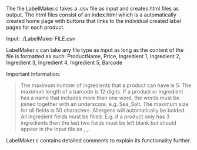 The file LabelMaker.c takes a .csv file as input and creates html files as output. The html files 
consist of an index.html which is a automatically created home page with buttons that links to the 
individual created label pages for each product.

Input:
./LabelMaker FILE.csv

LabelMaker.c can take any file type as input as long as the content of the file is formatted as such:
ProductName, Price, Ingredient 1, Ingredient 2, Ingredient 3, Ingredient 4, Ingredient 5, Barcode

Important Information:
> The maximum number of ingredients that a product can have is 5.
> The maximum length of a barcode is 12 digits.
> If a product or ingredient has a name that includes more than one word, the words must be joined 
  together with an underscore, e.g. Sea_Salt.
> The maximum size for all fields is 50 characters.
> Allergens will automatically be bolded.
> All ingredient fields must be filled. E.g. if a product only has 3 ingredients then the last two 
  fields must be left blank but should appear in the input file as , ,.

LabelMaker.c contains detailed comments to explain its functionality further. 

